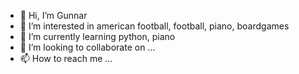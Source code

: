 - 👋 Hi, I’m Gunnar
- 👀 I’m interested in american football, football, piano, boardgames
- 🌱 I’m currently learning python, piano
- 💞️ I’m looking to collaborate on ...
- 📫 How to reach me ...

<!---
gniermann/gniermann is a ✨ special ✨ repository because its `README.md` (this file) appears on your GitHub profile.
You can click the Preview link to take a look at your changes.
--->
